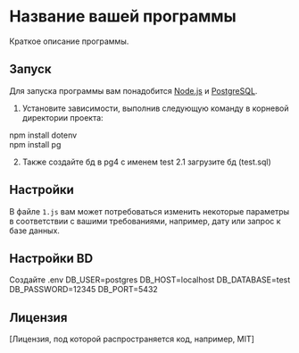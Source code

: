# Название вашей программы

Краткое описание программы.

## Запуск

Для запуска программы вам понадобится [Node.js](https://nodejs.org/) и [PostgreSQL](https://www.postgresql.org/).

1. Установите зависимости, выполнив следующую команду в корневой директории проекта:

npm install dotenv  
npm install pg

2. Также создайте бд в pg4  с именем test 
2.1 загрузите бд (test.sql)





## Настройки

В файле `1.js` вам может потребоваться изменить некоторые параметры в соответствии с вашими требованиями, например, дату или запрос к базе данных.

## Настройки BD
Создайте .env
DB_USER=postgres
DB_HOST=localhost
DB_DATABASE=test
DB_PASSWORD=12345
DB_PORT=5432

## Лицензия

[Лицензия, под которой распространяется  код, например, MIT]
